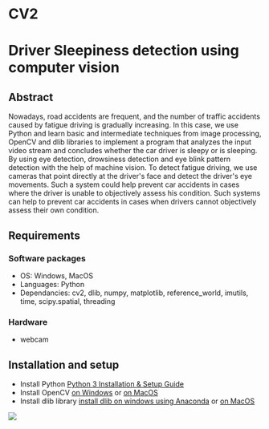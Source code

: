 CV2
====
# Driver Sleepiness detection using computer vision
## Abstract
Nowadays, road accidents are frequent, and the number of traffic accidents caused by fatigue driving is gradually increasing. In this case, we use Python and learn basic and intermediate techniques from image processing, OpenCV and dlib libraries to implement a program that analyzes the input video stream and concludes whether the car driver is sleepy or is sleeping. By using eye detection, drowsiness detection and eye blink pattern detection with the help of machine vision. To detect fatigue driving, we use cameras that point directly at the driver's face and detect the driver's eye movements. Such a system could help prevent car accidents in cases where the driver is unable to objectively assess his condition. Such systems can help to prevent car accidents in cases when drivers cannot objectively assess their own condition.
## Requirements
### Software packages
* OS: Windows, MacOS
* Languages: Python
* Dependancies: cv2, dlib, numpy, matplotlib, reference_world, imutils, time, scipy.spatial, threading
### Hardware
* webcam

## Installation and setup
* Install Python [Python 3 Installation & Setup Guide](https://realpython.com/installing-python/)
* Install OpenCV [on Windows](https://learnopencv.com/install-opencv3-on-windows/) or [on MacOS](https://learnopencv.com/install-opencv3-on-macos/)
* Install dlib library [install dlib on windows using Anaconda](https://www.youtube.com/watch?v=xXbouOlAyoo) or [on MacOS](https://learnopencv.com/install-dlib-on-macos/)

![](https://github.com/Starinesh/CV2/raw/main/diagram.drawio)
